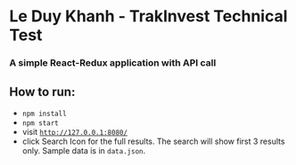 # Le Duy Khanh - TrakInvest Technical Test

### A simple React-Redux application with API call
## How to run:
- <code>npm install</code>
- <code>npm start</code>
- visit <code>http://127.0.0.1:8080/</code>
- click Search Icon for the full results.
The search will show first 3 results only.
Sample data is in <code>data.json</code>.
